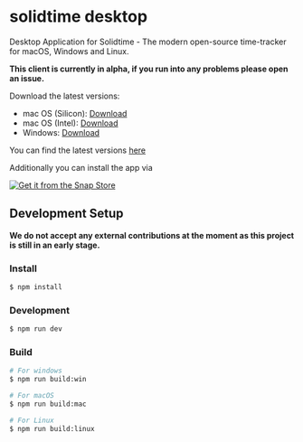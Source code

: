 # solidtime desktop

Desktop Application for Solidtime - The modern open-source time-tracker for macOS, Windows and Linux.

**This client is currently in alpha, if you run into any problems please open an issue.**

Download the latest versions:

-   mac OS (Silicon): [Download](https://github.com/solidtime-io/solidtime-desktop/releases/latest/download/solidtime-arm64.dmg)
-   mac OS (Intel): [Download](https://github.com/solidtime-io/solidtime-desktop/releases/latest/download/solidtime-x64.dmg)
-   Windows: [Download](https://github.com/solidtime-io/solidtime-desktop/releases/latest/download/solidtime-setup.exe)

You can find the latest versions [here](https://github.com/solidtime-io/solidtime-desktop/releases)

Additionally you can install the app via

<a href="https://snapcraft.io/solidtime">
  <img alt="Get it from the Snap Store" src="https://snapcraft.io/static/images/badges/en/snap-store-white.svg" />
</a>

## Development Setup

**We do not accept any external contributions at the moment as this project is still in an early stage.**

### Install

```bash
$ npm install
```

### Development

```bash
$ npm run dev
```

### Build

```bash
# For windows
$ npm run build:win

# For macOS
$ npm run build:mac

# For Linux
$ npm run build:linux
```
